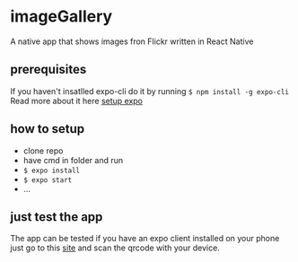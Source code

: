 # imageGallery
A native app that shows images fron Flickr written in React Native

## prerequisites
If you haven't insatlled expo-cli do it by running
```$ npm install -g expo-cli```
Read more about it here
[setup expo](https://expo.io/learn)

## how to setup
- clone repo
- have cmd in folder and run
- ```$ expo install```
- ``$ expo start ``
- ...
  
## just test the app
The app can be tested if you have an expo client installed on your phone just go to this [site](https://expo.io/@paw71/imageGallery) and scan the qrcode with your device.


